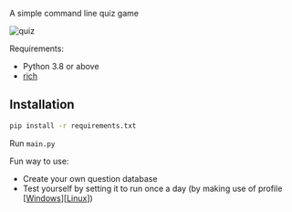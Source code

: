 A simple command line quiz game

![quiz](./quiz.gif)

Requirements:
- Python 3.8 or above
- [rich](https://github.com/willmcgugan/rich)

## Installation
```bash
pip install -r requirements.txt
```
Run `main.py`

Fun way to use:
- Create your own question database
- Test yourself by setting it to run once a day (by making use of profile [[Windows](https://docs.microsoft.com/en-us/powershell/module/microsoft.powershell.core/about/about_profiles?view=powershell-7.1)][[Linux](https://www.baeldung.com/linux/bashrc-vs-bash-profile-vs-profile)])